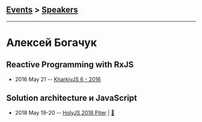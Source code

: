 ## [Events](../README.md) > [Speakers](../speakers.md)
---

# Алексей Богачук

## Reactive Programming with RxJS
- 2016 May 21 -- [KharkivJS 6 - 2016](https://www.youtube.com/watch?v=r1BD4TEL6Yc)    
## Solution architecture и JavaScript
- 2018 May 19-20 -- [HolyJS 2018 Piter](https://youtu.be/UVRi9LoFyfI)  | [:notebook:](https://downloads.ctfassets.net/nn534z2fqr9f/39cPKuUZ5CCkGwIgsoiAQS/380323d6acca8609260860fc1574ca8a/Aliaksei_Bahachuk_-_JavaScript_and_Solution_Architecture.pdf)  
